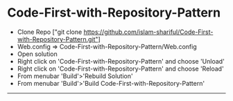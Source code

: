 # Code-First-with-Repository-Pattern

* Clone Repo ["git clone https://github.com/islam-shariful/Code-First-with-Repository-Pattern.git"]
* Web.config => Code-First-with-Repository-Pattern/Web.config
* Open solution
* Right click on 'Code-First-with-Repository-Pattern' and choose 'Unload'
* Right click on 'Code-First-with-Repository-Pattern' and choose 'Reload'
* From menubar 'Build'>'Rebuild Solution'
* From menubar 'Build'>'Build Code-First-with-Repository-Pattern'

-------------------------------------------------

